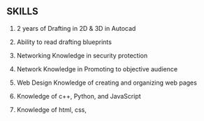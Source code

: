 ## SKILLS
1. 2 years of Drafting in 2D & 3D in Autocad

1. Ability to read drafting blueprints

1. Networking Knowledge in security protection

1. Network Knowledge in Promoting to objective audience

1. Web Design Knowledge of creating and organizing web pages

1. Knowledge of c++, Python, and JavaScript

1. Knowledge of html, css, 
